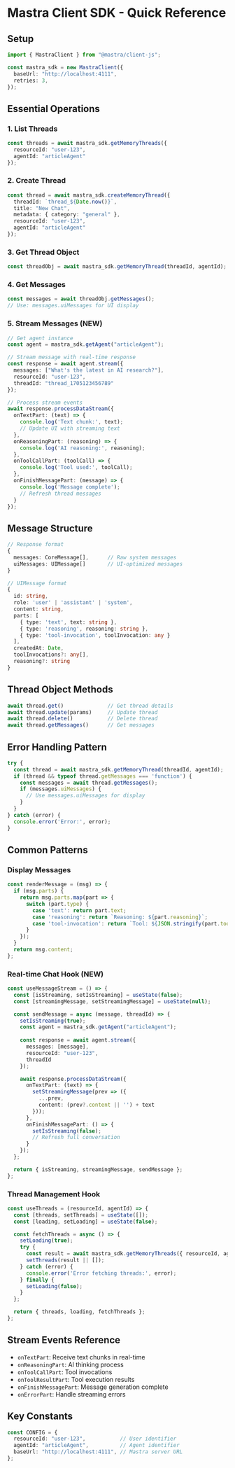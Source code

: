 # Mastra Client SDK - Quick Reference

## Setup
```typescript
import { MastraClient } from "@mastra/client-js";

const mastra_sdk = new MastraClient({
  baseUrl: "http://localhost:4111",
  retries: 3,
});
```

## Essential Operations

### 1. List Threads
```typescript
const threads = await mastra_sdk.getMemoryThreads({
  resourceId: "user-123",
  agentId: "articleAgent"
});
```

### 2. Create Thread
```typescript
const thread = await mastra_sdk.createMemoryThread({
  threadId: `thread_${Date.now()}`,
  title: "New Chat",
  metadata: { category: "general" },
  resourceId: "user-123",
  agentId: "articleAgent"
});
```

### 3. Get Thread Object
```typescript
const threadObj = await mastra_sdk.getMemoryThread(threadId, agentId);
```

### 4. Get Messages
```typescript
const messages = await threadObj.getMessages();
// Use: messages.uiMessages for UI display
```

### 5. Stream Messages (NEW)
```typescript
// Get agent instance
const agent = mastra_sdk.getAgent("articleAgent");

// Stream message with real-time response
const response = await agent.stream({
  messages: ["What's the latest in AI research?"],
  resourceId: "user-123",
  threadId: "thread_1705123456789"
});

// Process stream events
await response.processDataStream({
  onTextPart: (text) => {
    console.log('Text chunk:', text);
    // Update UI with streaming text
  },
  onReasoningPart: (reasoning) => {
    console.log('AI reasoning:', reasoning);
  },
  onToolCallPart: (toolCall) => {
    console.log('Tool used:', toolCall);
  },
  onFinishMessagePart: (message) => {
    console.log('Message complete');
    // Refresh thread messages
  }
});
```

## Message Structure
```typescript
// Response format
{
  messages: CoreMessage[],      // Raw system messages
  uiMessages: UIMessage[]       // UI-optimized messages
}

// UIMessage format
{
  id: string,
  role: 'user' | 'assistant' | 'system',
  content: string,
  parts: [
    { type: 'text', text: string },
    { type: 'reasoning', reasoning: string },
    { type: 'tool-invocation', toolInvocation: any }
  ],
  createdAt: Date,
  toolInvocations?: any[],
  reasoning?: string
}
```

## Thread Object Methods
```typescript
await thread.get()              // Get thread details
await thread.update(params)     // Update thread
await thread.delete()           // Delete thread
await thread.getMessages()      // Get messages
```

## Error Handling Pattern
```typescript
try {
  const thread = await mastra_sdk.getMemoryThread(threadId, agentId);
  if (thread && typeof thread.getMessages === 'function') {
    const messages = await thread.getMessages();
    if (messages.uiMessages) {
      // Use messages.uiMessages for display
    }
  }
} catch (error) {
  console.error('Error:', error);
}
```

## Common Patterns

### Display Messages
```typescript
const renderMessage = (msg) => {
  if (msg.parts) {
    return msg.parts.map(part => {
      switch (part.type) {
        case 'text': return part.text;
        case 'reasoning': return `Reasoning: ${part.reasoning}`;
        case 'tool-invocation': return `Tool: ${JSON.stringify(part.toolInvocation)}`;
      }
    });
  }
  return msg.content;
};
```

### Real-time Chat Hook (NEW)
```typescript
const useMessageStream = () => {
  const [isStreaming, setIsStreaming] = useState(false);
  const [streamingMessage, setStreamingMessage] = useState(null);

  const sendMessage = async (message, threadId) => {
    setIsStreaming(true);
    const agent = mastra_sdk.getAgent("articleAgent");
    
    const response = await agent.stream({
      messages: [message],
      resourceId: "user-123",
      threadId
    });

    await response.processDataStream({
      onTextPart: (text) => {
        setStreamingMessage(prev => ({
          ...prev,
          content: (prev?.content || '') + text
        }));
      },
      onFinishMessagePart: () => {
        setIsStreaming(false);
        // Refresh full conversation
      }
    });
  };

  return { isStreaming, streamingMessage, sendMessage };
};
```

### Thread Management Hook
```typescript
const useThreads = (resourceId, agentId) => {
  const [threads, setThreads] = useState([]);
  const [loading, setLoading] = useState(false);

  const fetchThreads = async () => {
    setLoading(true);
    try {
      const result = await mastra_sdk.getMemoryThreads({ resourceId, agentId });
      setThreads(result || []);
    } catch (error) {
      console.error('Error fetching threads:', error);
    } finally {
      setLoading(false);
    }
  };

  return { threads, loading, fetchThreads };
};
```

## Stream Events Reference
- `onTextPart`: Receive text chunks in real-time
- `onReasoningPart`: AI thinking process  
- `onToolCallPart`: Tool invocations
- `onToolResultPart`: Tool execution results
- `onFinishMessagePart`: Message generation complete
- `onErrorPart`: Handle streaming errors

## Key Constants
```typescript
const CONFIG = {
  resourceId: "user-123",           // User identifier
  agentId: "articleAgent",          // Agent identifier
  baseUrl: "http://localhost:4111", // Mastra server URL
};
``` 